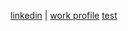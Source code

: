 <a href="https://www.linkedin.com/in/yutianqin" target="_blank">linkedin</a> | <a href="https://www.sci.utah.edu/people/yutian.qin.html" target="_blank">work profile</a> <a href="https://sci.utah.edu/people/yutian-qin/" target="_blank">test</a>
